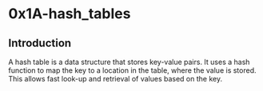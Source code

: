  # 0x1A-hash_tables

 ## Introduction

 A hash table is a data structure that stores key-value pairs. It uses a hash function to map the key to a location in the table, where the value is stored. This allows fast look-up and retrieval of values based on the key.
